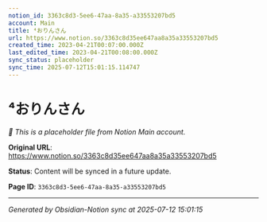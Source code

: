 ```yaml
---
notion_id: 3363c8d3-5ee6-47aa-8a35-a33553207bd5
account: Main
title: ⁴おりんさん
url: https://www.notion.so/3363c8d35ee647aa8a35a33553207bd5
created_time: 2023-04-21T00:07:00.000Z
last_edited_time: 2023-04-21T00:08:00.000Z
sync_status: placeholder
sync_time: 2025-07-12T15:01:15.114747
---
```


# ⁴おりんさん

*🔄 This is a placeholder file from Notion Main account.*

**Original URL**: https://www.notion.so/3363c8d35ee647aa8a35a33553207bd5

**Status**: Content will be synced in a future update.

**Page ID**: `3363c8d3-5ee6-47aa-8a35-a33553207bd5`

---

*Generated by Obsidian-Notion sync at 2025-07-12 15:01:15*
